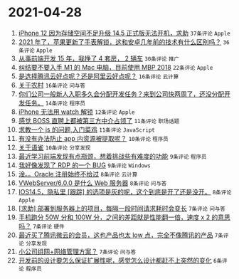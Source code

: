 # 2021-04-28

1. [iPhone 12 因为存储空间不足升级 14.5 正式版无法开机，求助](https://www.v2ex.com/t/773744) `37条评论` `Apple`
1. [2021 年了，苹果更新了手表解锁，这和安卓几年前的技术有什么区别吗？](https://www.v2ex.com/t/773753) `36条评论` `Apple`
1. [从事前端开发 15 年，我挣了 4 套房， 2 辆车](https://www.v2ex.com/t/773790) `30条评论` `推广`
1. [纠结要不要入手 M1 的 Mac 电脑，目前使用 MBP 2018](https://www.v2ex.com/t/773748) `22条评论` `Apple`
1. [是选择腾讯云好点呢？还是阿里云好点呢？](https://www.v2ex.com/t/773780) `16条评论` `云计算`
1. [关于农村](https://www.v2ex.com/t/773757) `16条评论` `问与答`
1. [你们公司一般新人入职多久会分配开发任务？来到公司快两周了，还没分配开发任务。](https://www.v2ex.com/t/773779) `14条评论` `程序员`
1. [iPhone 无法用 watch 解锁](https://www.v2ex.com/t/773745) `12条评论` `Apple`
1. [感觉 BOSS 直聘上都被第三方中介占领了](https://www.v2ex.com/t/773771) `11条评论` `职场话题`
1. [求教一个 js 的问题,入门菜鸡](https://www.v2ex.com/t/773759) `11条评论` `JavaScript`
1. [有没有办法防止 app 内资源被提取呢？](https://www.v2ex.com/t/773794) `10条评论` `程序员`
1. [关于语雀](https://www.v2ex.com/t/773772) `10条评论` `分享发现`
1. [最近学习前端发现有点瓶颈，想着挑战些有难度的功能](https://www.v2ex.com/t/773799) `9条评论` `程序员`
1. [我好像发现了 RDP 的一个 BUG](https://www.v2ex.com/t/773773) `9条评论` `Windows`
1. [淦。。Oracle 注册始终不给过](https://www.v2ex.com/t/773766) `8条评论` `云计算`
1. [VWebServer/6.0.0 是什么 Web 服务器](https://www.v2ex.com/t/773754) `8条评论` `问与答`
1. [IOS14.5，隐私里 [跟踪] 的选项是灰的呢，这个到底是开了还是没开。](https://www.v2ex.com/t/773751) `8条评论` `Apple`
1. [[求助] 部署到服务器上的项目，每隔一段时间请求耗时会变长](https://www.v2ex.com/t/773792) `7条评论` `问与答`
1. [手机跑分 50W 分和 100W 分，之间的差距就是性能翻一倍，速度 x 2 的意思吗？](https://www.v2ex.com/t/773782) `7条评论` `硬件`
1. [最近买了腾讯微云的会员，这也产品也太 low 点，完全不像腾讯的产品](https://www.v2ex.com/t/773763) `7条评论` `分享发现`
1. [小公司组网+网络管理方案？](https://www.v2ex.com/t/773756) `7条评论` `问与答`
1. [开发前的设计要怎么保证扩展性呢，感觉怎么设计都赶不上突然的变化](https://www.v2ex.com/t/773788) `6条评论` `程序员`
